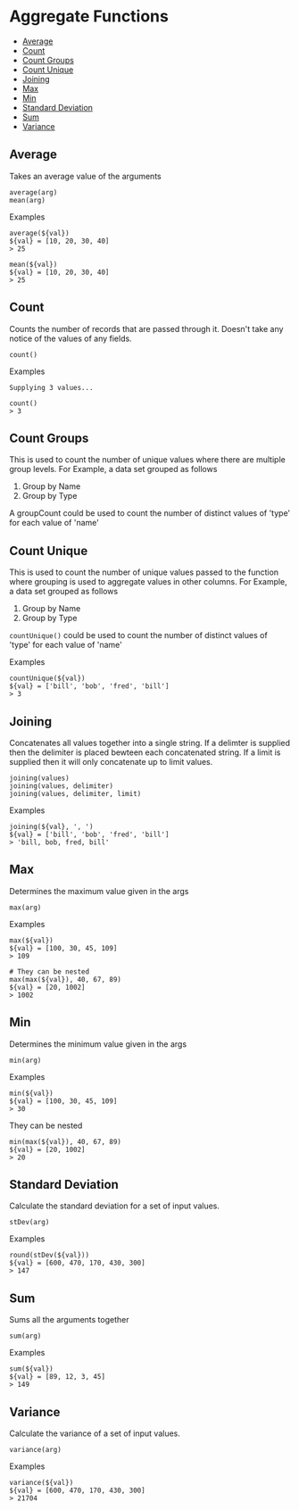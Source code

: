 # Aggregate Functions

<!-- vim-markdown-toc GFM -->

* [Average](#average)
* [Count](#count)
* [Count Groups](#count-groups)
* [Count Unique](#count-unique)
* [Joining](#joining)
* [Max](#max)
* [Min](#min)
* [Standard Deviation](#standard-deviation)
* [Sum](#sum)
* [Variance](#variance)

<!-- vim-markdown-toc -->

## Average
Takes an average value of the arguments
```
average(arg)
mean(arg)
```

Examples
```
average(${val})
${val} = [10, 20, 30, 40]
> 25

mean(${val})
${val} = [10, 20, 30, 40]
> 25
```

## Count
Counts the number of records that are passed through it. Doesn't take any notice of the values of any fields.

```
count()
```

Examples
```
Supplying 3 values...

count()
> 3
```

## Count Groups
This is used to count the number of unique values where there are multiple group levels.
For Example, a data set grouped as follows
1. Group by Name
2. Group by Type

A groupCount could be used to count the number of distinct values of 'type' for each value of 'name'

## Count Unique
This is used to count the number of unique values passed to the function where grouping is used to aggregate values in other columns.
For Example, a data set grouped as follows
1. Group by Name
2. Group by Type

`countUnique()` could be used to count the number of distinct values of 'type' for each value of 'name'

Examples
```
countUnique(${val})
${val} = ['bill', 'bob', 'fred', 'bill']
> 3
```

## Joining
Concatenates all values together into a single string.
If a delimter is supplied then the delimiter is placed bewteen each concatenated string.
If a limit is supplied then it will only concatenate up to limit values.
```
joining(values)
joining(values, delimiter)
joining(values, delimiter, limit)
```

Examples
```
joining(${val}, ', ')
${val} = ['bill', 'bob', 'fred', 'bill']
> 'bill, bob, fred, bill'
```

## Max
Determines the maximum value given in the args
```
max(arg)
```

Examples
```
max(${val})
${val} = [100, 30, 45, 109]
> 109

# They can be nested
max(max(${val}), 40, 67, 89)
${val} = [20, 1002]
> 1002
```

## Min
Determines the minimum value given in the args
```
min(arg)
```

Examples
```
min(${val})
${val} = [100, 30, 45, 109]
> 30
```
They can be nested
```
min(max(${val}), 40, 67, 89)
${val} = [20, 1002]
> 20
```

## Standard Deviation
Calculate the standard deviation for a set of input values.

```
stDev(arg)
```

Examples
```
round(stDev(${val}))
${val} = [600, 470, 170, 430, 300]
> 147
```

## Sum
Sums all the arguments together
```
sum(arg)
```

Examples
```
sum(${val})
${val} = [89, 12, 3, 45]
> 149
```

## Variance
Calculate the variance of a set of input values.

```
variance(arg)
```

Examples
```
variance(${val})
${val} = [600, 470, 170, 430, 300]
> 21704
```
